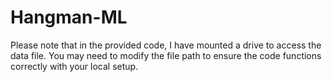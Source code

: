 # Hangman-ML

Please note that in the provided code, I have mounted a drive to access the data file. You may need to modify the file path to ensure the code functions correctly with your local setup.
